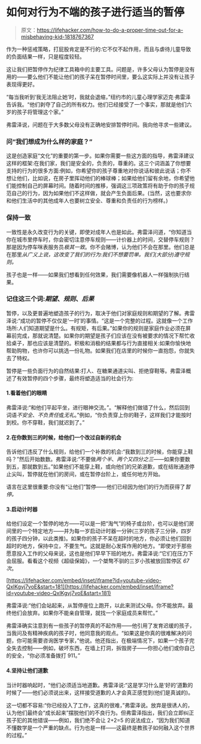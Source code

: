 # 如何对行为不端的孩子进行适当的暂停

> 原文：<https://lifehacker.com/how-to-do-a-proper-time-out-for-a-misbehaving-kid-1818767367>

作为一种惩戒策略，打屁股肯定是不行的:它不仅不起作用，而且与虐待儿童导致的负面结果一样，只是程度较轻。



这让我们把暂停作为纪律工具箱中的主要工具。问题是，许多父母认为暂停是没有用的——要么他们不能让他们的孩子呆在暂停时间里，要么这实际上并没有让孩子表现得更好。

“每当我听到‘我无法阻止她’时，我就会退缩，”纽约市的儿童心理学家迈克·弗雷泽告诉我。“他们剥夺了自己的所有权力。他们已经接受了一个事实，那就是他们六岁的孩子将管理这个家。”

弗雷泽说，问题在于大多数父母没有正确地安排暂停时间。我向他寻求一些建议。

### 问“我们想成为什么样的家庭？”

这是创造家庭“文化”的重要的第一步。如果你需要一些这方面的指导，弗雷泽建议这样的框架:在我们家，我们是安全的，负责的，尊重的。这三个词涵盖了你想要支持的行为的很多方面:例如，你希望你的孩子尊重地对你说话和彼此说话；你不想让他们，比如说，在房子里挥动他们的棒球棒；如果给他们留有余地，你希望他们能控制自己的屏幕时间。随着时间的推移，强调这三项政策将有助于你的孩子规范自己的行为，因为如果他们不这样做，就会产生负面后果。(当然，这也要求你和他们生活中的其他成年人也要树立安全、尊重和负责任的行为榜样。)

### 保持一致

一致性是永久改变行为的关键，即使对成年人也是如此。弗雷泽问道，“你知道当你在城市里停车时，你会密切注意停车规则——计价器上的时间，交替停车规则？那是因为停车咪表服务员*极其一致*。你不会赌博，认为他们不会在那里。他们总是在那里*从广义上说，这改变了我们的行为:我们不想要罚单。我们(大部分)遵守规则。*

孩子也是一样——如果我们想看到任何效果，我们需要像机器人一样强制执行结果。

### 记住这三个词:*期望*、*规则*、*后果*

暂停，以及更普遍地塑造孩子的行为，取决于他们对家庭规则和期望的了解。弗雷泽说:“成功的暂停不仅仅是‘一时’的事情。“这是一个完整的过程。这就像一个工作场所:人们知道期望是什么。有规矩，有后果。”如果你的规则是家庭作业必须在屏幕前完成，那就说清楚。如果你的期望是孩子们应该在没有被要求的情况下帮忙收拾桌子，那也应该是清楚的。积极和消极的结果都与行为直接相关:如果你愉快地帮助购物，也许你可以挑选一份礼物。如果我们在店里的时候你一直抱怨，你就失去了特权。

暂停是一些负面行为的自然结果:打人、在糖果通道尖叫、拒绝穿鞋等。弗雷泽概述了有效暂停的四个步骤，最终将塑造适当的社会行为:

#### 1.看着他们的眼睛

弗雷泽说:“和他们平起平坐，进行眼神交流。”。“解释他们做错了什么，然后回到词语*不安全*、*不负责任*或*无礼*。”例如，“你负责穿上你的鞋子，这样我们才能按时到校。你不穿鞋，我们就迟到了。”

#### 2.在你数到三的时候，给他们一个改过自新的机会

告诉他们违反了什么规则，给他们一个补救的机会:“我数到三的时候，你能穿上鞋吗？”然后开始数数。弗雷泽说:“不要做*两个半*、*两个又四分之三*——如果你要数到五，那就数到五。”如果他们不能穿上鞋，或向他们的兄弟道歉，或在结账通道停止尖叫，暂停就在他们的房间，或在暂停台阶上，或任何地方开始。

语言在这里很重要:你没有“让他们”暂停——他们已经因为他们的行为而获得了*暂停。*

#### 3.启动计时器

给他们设定一个暂停的地方——可以是一把“淘气”的椅子或台阶，也可以是他们房间里的一个特定地方——并为每一岁启动计时器一分钟(三岁的孩子三分钟，四岁的孩子四分钟，以此类推)。如果你的孩子不呆在超时的地方，你必须让他们回到超时的地方，保持中立，不要生气。这就是耐心发挥作用的地方。“即使对于那些愿意投入工作的父母来说，这也是他们早早下班的地方。弗雷泽说:“它们在压力下会屈服。看看这个视频《超级保姆》，一个桀骜不驯的三岁小孩被放回暂停区 *67 次*。

 [https://lifehacker.com/embed/inset/iframe?id=youtube-video-QxlKgvj7voE&start=181](https://lifehacker.com/embed/inset/iframe?id=youtube-video-QxlKgvj7voE&start=181) 

弗雷泽说:“他们会站起来，从暂停座位上跑开，以此来测试父母。你不能放弃。最终他们会放弃。如果你不能亲自管理，就找一个家庭成员来帮忙。”

弗雷泽确实注意到有一些孩子的暂停真的不起作用——他引用了发育迟缓的孩子，当我问及有精神疾病的孩子时，他同意我的观点。“如果这是你真的很难解决的问题，你可能需要咨询医学专家，”他说。他还指出，在极端情况下，如果一个孩子完全失去控制——例如，破坏东西，在墙上打洞，拆毁房子——你担心他们或你自己的安全，“你必须准备拨打 911。”

#### 4.坚持让他们道歉

当计时器响起时，“他们必须适当地道歉。弗雷泽说:“这是学习什么是‘好的’道歉的时候了——他们必须说出来，这样接受道歉的人才会真正感觉到(他们是真诚的)。

这一切都不容易:“你已经投入了工作，这真的很难，”弗雷泽说。放弃是很诱人的，认为他们最终会“成长起来”摆脱他们的不良行为。但弗雷泽指出，我们会立即纠正孩子犯的其他错误——例如，我们绝不会让 2+2=5 的说法成立，“因为我们知道不懂数学是一个严重的缺点。行为也是一样——这最终是教孩子如何融入这个世界的过程。”